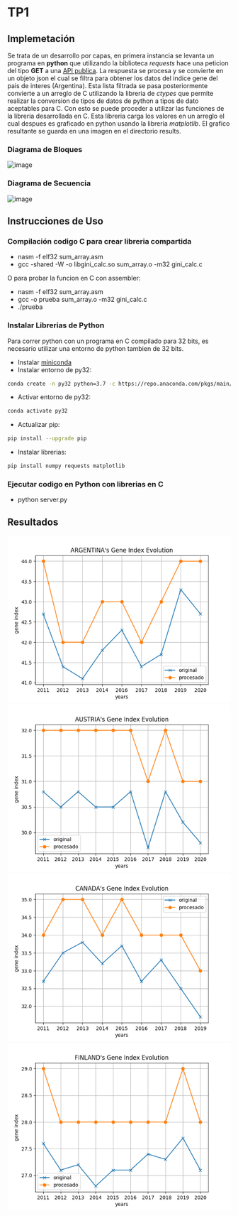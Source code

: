 # TP1

## Implemetación

Se trata de un desarrollo por capas, en primera instancia se levanta un programa en **python** que utilizando la biblioteca *requests* hace una peticion del tipo **GET** a una [API publica](https://api.worldbank.org/v2/en/country/all/indicator/SI.POV.GINI?format=json&date=2011:2020&per_page=32500&page=1&country=%22Argentina%22). La respuesta se procesa y se convierte en un objeto json el cual se filtra para obtener los datos del indice gene del pais de interes (Argentina). Esta lista filtrada se pasa posteriormente convierte a un arreglo de C utilizando la libreria de *ctypes* que permite realizar la conversion de tipos de datos de python a tipos de dato aceptables para C. Con esto se puede proceder a utilizar las funciones de la libreria desarrollada en C. Esta libreria carga los valores en un arreglo el cual despues es graficado en python usando la libreria *matplotlib*. El grafico resultante se guarda en una imagen en el directorio results.

### Diagrama de Bloques

![image](https://github.com/marcosraimondi1/tp2-siscom/assets/69517496/fd970110-dd68-4c2e-9869-f5b0310c3559)

### Diagrama de Secuencia

![image](https://github.com/marcosraimondi1/tp2-siscom/assets/69517496/b59cda96-25b7-43c3-92bc-e5112af64f69)

## Instrucciones de Uso

### Compilación codigo C para crear libreria compartida

- nasm -f elf32 sum_array.asm 
- gcc -shared -W -o libgini_calc.so sum_array.o -m32 gini_calc.c

O para probar la funcion en C con assembler:
- nasm -f elf32 sum_array.asm 
- gcc -o prueba sum_array.o -m32 gini_calc.c 
- ./prueba

### Instalar Librerias de Python
Para correr python con un programa en C compilado para 32 bits, es necesario utilizar una entorno de python tambien de 32 bits.

- Instalar [miniconda](https://docs.anaconda.com/free/miniconda/)
- Instalar entorno de py32:
```sh
conda create -n py32 python=3.7 -c https://repo.anaconda.com/pkgs/main/linux-32/ --override-channels
```
- Activar entorno de py32:
```sh
conda activate py32
```
- Actualizar pip:
```sh
pip install --upgrade pip
```
- Instalar librerias:
```sh
pip install numpy requests matplotlib
```

### Ejecutar codigo en Python con librerias en C
- python server.py

## Resultados
![image](./results/argentina_gene_index.png)
![image](./results/austria_gene_index.png)
![image](./results/canada_gene_index.png)
![image](./results/finland_gene_index.png)



